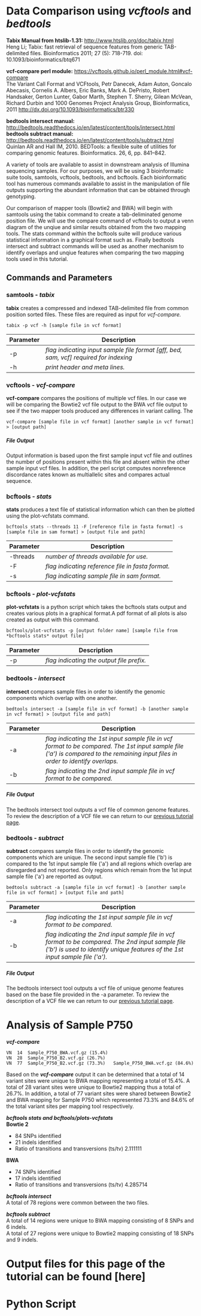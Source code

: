 # Data Comparison using *vcftools* and *bedtools*  
**Tabix Manual from htslib-1.31:** http://www.htslib.org/doc/tabix.html  
Heng Li; Tabix: fast retrieval of sequence features from generic TAB-delimited files. Bioinformatics 2011; 27 (5): 718-719. doi: 10.1093/bioinformatics/btq671  

**vcf-compare perl module:** https://vcftools.github.io/perl_module.html#vcf-compare  
The Variant Call Format and VCFtools, Petr Danecek, Adam Auton, Goncalo Abecasis, Cornelis A. Albers, Eric Banks, Mark A. DePristo, Robert Handsaker, Gerton Lunter, Gabor Marth, Stephen T. Sherry, Gilean McVean, Richard Durbin and 1000 Genomes Project Analysis Group, Bioinformatics, 2011 http://dx.doi.org/10.1093/bioinformatics/btr330  

**bedtools intersect manual:** http://bedtools.readthedocs.io/en/latest/content/tools/intersect.html  
**bedtools subtract manual:** http://bedtools.readthedocs.io/en/latest/content/tools/subtract.html  
Quinlan AR and Hall IM, 2010. BEDTools: a flexible suite of utilities for comparing genomic features. Bioinformatics. 26, 6, pp. 841–842.  

A variety of tools are available to assist in downstream analysis of Illumina sequencing samples. For our purposes, we will be using 3 bioinformatic suite tools, samtools, vcftools, bedtools, and bcftools. Each bioinformatic tool has numerous commands available to assist in the manipulation of file outputs supporting the abundant information that can be obtained through genotyping.  

Our comparison of mapper tools (Bowtie2 and BWA) will begin with samtools using the tabix command to create a tab-deliminated genome position file. We will use the compare command of vcftools to output a venn diagram of the unqiue and similar results obtained from the two mapping tools. The stats command within the bcftools suite will produce various statistical information in a graphical format such as. Finally bedtools intersect and subtract commands will be used as another mechanism to identify overlaps and unqiue features when comparing the two mapping tools used in this tutorial. 

## Commands and Parameters  
### samtools - *tabix*
**tabix** creates a compressed and indexed TAB-delimited file from common position sorted files. These files are required as input for *vcf-compare.*  

```
tabix -p vcf -h [sample file in vcf format]
```  
Parameter | Description
----------|-------------
-p | *flag indicating input sample file format [gff, bed, sam, vcf] required for indexing*  
-h | *print header and meta lines.*


### vcftools - *vcf-compare*  
**vcf-compare** compares the positions of multiple vcf files. In our case we will be comparing the Bowtie2 vcf file output to the BWA vcf file output to see if the two mapper tools produced any differences in variant calling. The
```
vcf-compare [sample file in vcf format] [another sample in vcf format] > [output path]
```  
##### File Output  
Output information is based upon the first sample input vcf file and outlines the number of positions present within this file and absent within the other sample input vcf files. In addition, the perl script computes nonreference discordance rates known as multiallelic sites and compares actual sequence. 

### bcftools - *stats*
**stats** produces a text file of statistical information which can then be plotted using the plot-vcfstats command.  
```
bcftools stats --threads 11 -F [reference file in fasta format] -s [sample file in sam format] > [output file and path]
```  
Parameter | Description
----------|------------  
-threads | *number of threads available for use.*  
-F | *flag indicating reference file in fasta format.*  
-s | *flag indicating sample file in sam format.*

### bcftools - *plot-vcfstats*
**plot-vcfstats** is a python script which takes the bcftools stats output and creates various plots in a graphical format.A pdf format of all plots is also created as output with this command.   
```
bcftools/plot-vcfstats -p [output folder name] [sample file from *bcftools stats* output file]
```  
Parameter | Description
----------|------------
-p | *flag indicating the output file prefix.*   

### bedtools - *intersect*  
**intersect** compares sample files in order to identify the genomic components which overlap with one another.  
```
bedtools intersect -a [sample file in vcf format] -b [another sample in vcf format] > [output file and path]
```  
Parameter | Description
----------|------------
-a | *flag indicating the 1st input sample file in vcf format to be compared. The 1st input sample file ('a') is compared to the remaining input files in order to identify overlaps.*  
-b | *flag indicating the 2nd input sample file in vcf format to be compared.*  

##### File Output  
The bedtools intersect tool outputs a vcf file of common genome features. To review the description of a VCF file we can return to our [previous tutorial page](https://github.com/rszymkiewicz/Comparison_of_Mappers/blob/master/10_Variant_Calling_Samtools_Bedtools.md).

### bedtools - *subtract*  
**subtract** compares sample files in order to identify the genomic components which are unique. The second input sample file ('b') is compared to the 1st input sample file ('a') and all regions which overlap are disregarded and not reported. Only regions which remain from the 1st input sample file ('a') are reported as output.  
```
bedtools subtract -a [sample file in vcf format] -b [another sample file in vcf format] > [output file and path]
```  
Parameter | Description
----------|------------
-a | *flag indicating the 1st input sample file in vcf format to be compared.*  
-b | *flag indicating the 2nd input sample file in vcf format to be compared. The 2nd input sample file ('b') is used to identify unique features of the 1st input sample file ('a').*  

##### File Output 
The bedtools intersect tool outputs a vcf file of unique genome features based on the base file provided in the -a parameter. To review the description of a VCF file we can return to our [previous tutorial page](https://github.com/rszymkiewicz/Comparison_of_Mappers/blob/master/10_Variant_Calling_Samtools_Bedtools.md).

# Analysis of Sample P750
***vcf-compare***  
```
VN	14	Sample_P750_BWA.vcf.gz (15.4%)
VN	28	Sample_P750_B2.vcf.gz (26.7%)
VN	77	Sample_P750_B2.vcf.gz (73.3%)	Sample_P750_BWA.vcf.gz (84.6%)
```  
Based on the ***vcf-compare*** output it can be determined that a total of 14 variant sites were unique to BWA mapping representing a total of 15.4%. A total of 28 variant sites were unique to Bowtie2 mapping thus a total of 26.7%. In addition, a total of 77 variant sites were shared between Bowtie2 and BWA mapping for Sample P750 which represented 73.3% and 84.6% of the total variant sites per mapping tool respectively.  

***bcftools stats and bcftools/plots-vcfstats***  
**Bowtie 2**  
- 84 SNPs identified
- 21 indels identified
- Ratio of transitions and transversions (ts/tv) 2.111111

**BWA**
- 74 SNPs identified
- 17 indels identified
- Ratio of transitions and transversions (ts/tv) 4.285714

***bcftools intersect***  
A total of 78 regions were common between the two files.

***bcftools subtract***  
A total of 14 regions were unique to BWA mapping consisting of 8 SNPs and 6 indels.  
A total of 27 regions were unique to Bowtie2 mapping consisting of 18 SNPs and 9 indels.  

# Output files for this page of the tutorial can be found [here] 

# Python Script  
